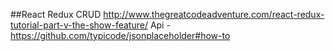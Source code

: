 ##React Redux CRUD
http://www.thegreatcodeadventure.com/react-redux-tutorial-part-v-the-show-feature/
Api - https://github.com/typicode/jsonplaceholder#how-to
